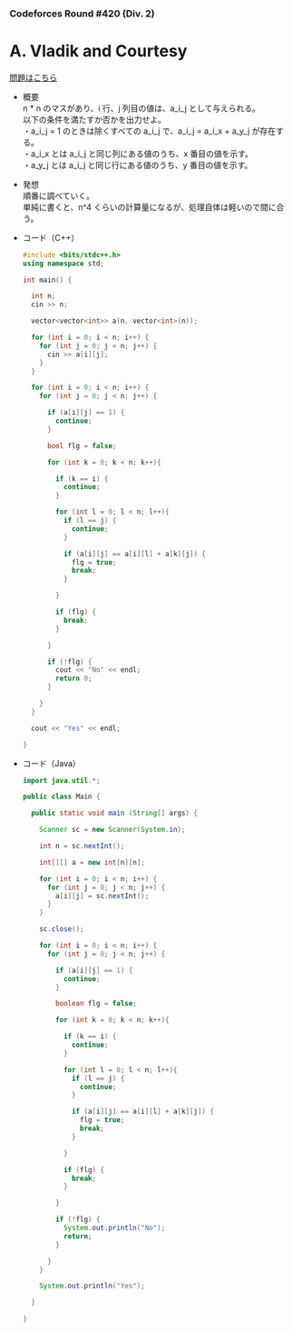 ### Codeforces Round #420 (Div. 2)

# A. Vladik and Courtesy

  [問題はこちら](https://codeforces.com/problemset/problem/811/A)
  
- 概要<br>
  n * n のマスがあり、i 行、j 列目の値は、a_i_j として与えられる。<br>
  以下の条件を満たすか否かを出力せよ。<br>
  ・a_i_j = 1 のときは除くすべての a_i_j で、a_i_j = a_i_x + a_y_j が存在する。<br>
  ・a_i_x とは a_i_j と同じ列にある値のうち、x 番目の値を示す。<br>
  ・a_y_j とは a_i_j と同じ行にある値のうち、y 番目の値を示す。
  
  
- 発想<br>
  順番に調べていく。<br>
  単純に書くと、n^4 くらいの計算量になるが、処理自体は軽いので間に合う。
  
  
- コード（C++）

  ```cpp
  #include <bits/stdc++.h>
  using namespace std;

  int main() {

    int n;
    cin >> n;

    vector<vector<int>> a(n, vector<int>(n));

    for (int i = 0; i < n; i++) {
      for (int j = 0; j < n; j++) {
        cin >> a[i][j];
      }
    }

    for (int i = 0; i < n; i++) {
      for (int j = 0; j < n; j++) {

        if (a[i][j] == 1) {
          continue;
        }

        bool flg = false;

        for (int k = 0; k < n; k++){

          if (k == i) {
            continue;
          }

          for (int l = 0; l < n; l++){
            if (l == j) {
              continue;
            }

            if (a[i][j] == a[i][l] + a[k][j]) {
              flg = true;
              break;
            }

          }

          if (flg) {
            break;
          }

        }

        if (!flg) {
          cout << "No" << endl;
          return 0;
        }

      }
    }

    cout << "Yes" << endl;

  }
  ```
  
- コード（Java）

  ```java
  import java.util.*;

  public class Main {

    public static void main (String[] args) {

      Scanner sc = new Scanner(System.in);

      int n = sc.nextInt();

      int[][] a = new int[n][n];

      for (int i = 0; i < n; i++) {
        for (int j = 0; j < n; j++) {
          a[i][j] = sc.nextInt();
        }
      }

      sc.close();

      for (int i = 0; i < n; i++) {
        for (int j = 0; j < n; j++) {

          if (a[i][j] == 1) {
            continue;
          }

          boolean flg = false;

          for (int k = 0; k < n; k++){

            if (k == i) {
              continue;
            }

            for (int l = 0; l < n; l++){
              if (l == j) {
                continue;
              }

              if (a[i][j] == a[i][l] + a[k][j]) {
                flg = true;
                break;
              }

            }

            if (flg) {
              break;
            }

          }

          if (!flg) {
            System.out.println("No");
            return;
          }

        }
      }

      System.out.println("Yes");

    }

  }
  ```
    